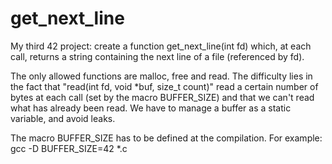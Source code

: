 # get_next_line
My third 42 project: create a function get_next_line(int fd) which, at each call, returns a string containing the next line of a file (referenced by fd).

The only allowed functions are malloc, free and read.  The difficulty lies in the fact that "read(int fd, void *buf, size_t count)" read a certain number of bytes at each call (set  by the macro BUFFER_SIZE) and that we can't read what has already been read.  We have to manage a buffer as a static variable, and avoid leaks.

The macro BUFFER_SIZE has to be defined at the compilation.  For example: gcc -D BUFFER_SIZE=42 *.c  

